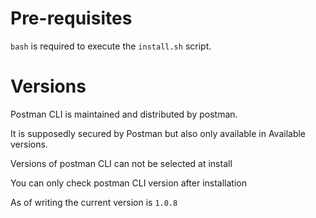 # Pre-requisites

`bash` is required to execute the `install.sh` script.

# Versions

Postman CLI is maintained and distributed by postman.

It is supposedly secured by Postman but also only available in Available versions.

Versions of postman CLI can not be selected at install

You can only check postman CLI version after installation

As of writing the current version is `1.0.8`
